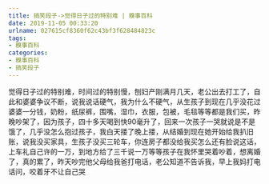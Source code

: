 ```yaml
---
title: 搞笑段子->觉得日子过的特别难 | 糗事百科
date: 2019-11-05 00:33:20
urlname: 027615cf8360f62c43bf3f628484823c
tags: 
- 糗事百科
categories:
- 糗事百科
- 搞笑段子
---
```

觉得日子过的特别难，时间过的特别慢，刨妇产刚满月几天，老公出去打工了，自此和婆婆争议不断，说我说话硬气，我为什么不硬气，从生孩子到现在几乎没花过婆婆一分钱，奶粉，纸尿裤，围嘴，湿巾，衣服，包被，毛毯等等都是我们买，昨晚吵架了，因为孩子，四十多天喝到快90毫升了，回来一次孩子一哭就说是不是饿了，几乎没怎么抱过孩子，我白天搂了晚上搂，从结婚到现在她开始给我扒旧账，说我没买家具，生孩子没买三轮车，你连房子都没给我买怎么还有脸说这话，上车礼自己许的一万，到地方给了三千说一万等等孩子在我怀里哭着吵着，想离婚了，真的累了，昨天吵完他父母给我爸打电话，老公知道不告诉我，早上我妈打电话问，咬着牙不让自己哭


